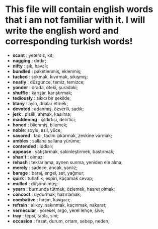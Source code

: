 # This file will contain english words that i am not familiar with it. I will write the english word and corresponding turkish words!

- **scant** : yetersiz, kıt;
- **nagging** : dırdır;
- **nifty** : şık, havalı;
- **bundled** : paketlenmiş, eklenmiş;
- **tucked** : sokmak, kıvırmak, sıkışmış;
- **neatly** : düzgünce, temiz, temizce;
- **yonder** : orada, öteki, şuradaki;
- **shuffle** : karıştır, karıştırmak;
- **tediously** : sıkıcı bir şekilde;
- **litany** : ayin, dualar etmek;
- **devoted** : adanmış, özverili, sadık;
- **jerk** : pislik, ahmak, kasılma;
- **maddening** : çıldırtıcı, delirtici;
- **honed** : bilenmiş, bilemek;
- **noble**: soylu, asil, yüce;
- **savored** : tadı, tadını çıkarmak, zevkine varmak;
- **ambles** :  sallana sallana yürüme;
- **contended** : iddialı;
- **appease** : yatıştırmak, sakinleştirmek, bastırmak;
- **shan't** : olmaz;
- **rehash** : tekrarlama, aynen sunma, yeniden ele alma;
- **merely** : sadece, ancak, yanlız;
- **barage** : baraj, engel, set, yağmur;
- **quirk** : tuhaflık, espiri, kaçamak cevap;
- **mulled** : düşünülmüş;
- **yearn** : burnunda tütmek, özlemek, hasret olmak;
- **concoct** : uydurmak, hazırlamak;
- **combative** : hırçın, kavgacı;
- **refrain** : alıkoy, sakınmak, kaçınmak, nakarat;
- **vernecular** : yöresel, argo, yerel lehçe, şive;
- **tray** : tepsi, tabla, sini;
- **occasion** : fırsat, durum, ortam, sebep, neden;